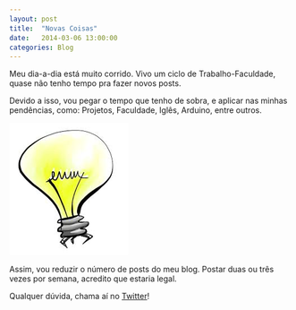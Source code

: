 ```yaml
---
layout: post
title:  "Novas Coisas"
date:   2014-03-06 13:00:00
categories: Blog
---
```


Meu dia-a-dia está muito corrido. Vivo um ciclo de Trabalho-Faculdade, quase não tenho tempo pra fazer novos posts.

Devido a isso, vou pegar o tempo que tenho de sobra, e aplicar nas minhas pendências, como: Projetos, Faculdade, Iglês, Arduino, entre outros.

<img src="/img/posts/lampada.jpg" />

Assim, vou reduzir o número de posts do meu blog. Postar duas ou três vezes por semana, acredito que estaria legal.

Qualquer dúvida, chama aí no <a href="https://twitter.com/realronchi" target="blank">Twitter</a>!



